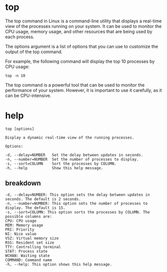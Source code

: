 # top

The top command in Linux is a command-line utility that displays a real-time view of the processes running on your system. It can be used to monitor the CPU usage, memory usage, and other resources that are being used by each process.


The options argument is a list of options that you can use to customize the output of the top command.

For example, the following command will display the top 10 processes by CPU usage:

`top -n 10`

The top command is a powerful tool that can be used to monitor the performance of your system. However, it is important to use it carefully, as it can be CPU-intensive.
# help 

```
top [options]

Display a dynamic real-time view of the running processes.

Options:

-d, --delay=NUMBER   Set the delay between updates in seconds.
-n, --number=NUMBER  Set the number of processes to display.
-s, --sort=COLUMN    Sort the processes by COLUMN.
-h, --help           Show this help message.
```



## breakdown

```
-d, --delay=NUMBER: This option sets the delay between updates in seconds. The default is 2 seconds.
-n, --number=NUMBER: This option sets the number of processes to display. The default is 15.
-s, --sort=COLUMN: This option sorts the processes by COLUMN. The possible columns are:
CPU: CPU usage
MEM: Memory usage
PRI: Priority
NI: Nice value
VSZ: Virtual memory size
RSS: Resident set size
TTY: Controlling terminal
STAT: Process state
WCHAN: Waiting state
COMMAND: Command name
-h, --help: This option shows this help message.
```






























































































































































































































































































































































































































































































































































































































